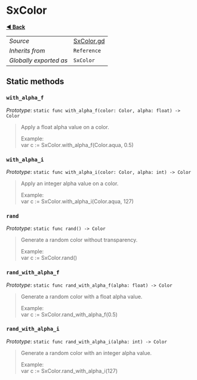# SxColor

**[◀️ Back](../readme.md)**

|    |     |
|----|-----|
|*Source*|[SxColor.gd](../../extensions/SxColor.gd)|
|*Inherits from*|`Reference`|
|*Globally exported as*|`SxColor`|

## Static methods

### `with_alpha_f`

*Prototype*: `static func with_alpha_f(color: Color, alpha: float) -> Color`

> Apply a float alpha value on a color.  
>   
> Example:  
>   var c := SxColor.with_alpha_f(Color.aqua, 0.5)  
### `with_alpha_i`

*Prototype*: `static func with_alpha_i(color: Color, alpha: int) -> Color`

> Apply an integer alpha value on a color.  
>   
> Example:  
>   var c := SxColor.with_alpha_i(Color.aqua, 127)  
### `rand`

*Prototype*: `static func rand() -> Color`

> Generate a random color without transparency.  
>   
> Example:  
>   var c := SxColor.rand()  
### `rand_with_alpha_f`

*Prototype*: `static func rand_with_alpha_f(alpha: float) -> Color`

> Generate a random color with a float alpha value.  
>   
> Example:  
>   var c := SxColor.rand_with_alpha_f(0.5)  
### `rand_with_alpha_i`

*Prototype*: `static func rand_with_alpha_i(alpha: int) -> Color`

> Generate a random color with an integer alpha value.  
>   
> Example:  
>   var c := SxColor.rand_with_alpha_i(127)  
